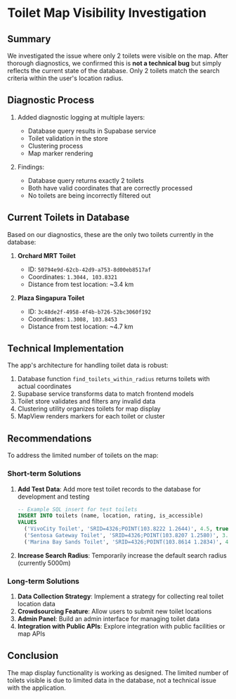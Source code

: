 # Toilet Map Visibility Investigation

## Summary

We investigated the issue where only 2 toilets were visible on the map. After thorough diagnostics, we confirmed this is **not a technical bug** but simply reflects the current state of the database. Only 2 toilets match the search criteria within the user's location radius.

## Diagnostic Process

1. Added diagnostic logging at multiple layers:
   - Database query results in Supabase service
   - Toilet validation in the store
   - Clustering process
   - Map marker rendering

2. Findings:
   - Database query returns exactly 2 toilets
   - Both have valid coordinates that are correctly processed
   - No toilets are being incorrectly filtered out

## Current Toilets in Database

Based on our diagnostics, these are the only two toilets currently in the database:

1. **Orchard MRT Toilet**
   - ID: `50794e9d-62cb-42d9-a753-8d00eb8517af`
   - Coordinates: `1.3044, 103.8321`
   - Distance from test location: ~3.4 km

2. **Plaza Singapura Toilet**
   - ID: `3c48de2f-4958-4f4b-b726-52bc3060f192`
   - Coordinates: `1.3008, 103.8453`
   - Distance from test location: ~4.7 km

## Technical Implementation

The app's architecture for handling toilet data is robust:

1. Database function `find_toilets_within_radius` returns toilets with actual coordinates
2. Supabase service transforms data to match frontend models
3. Toilet store validates and filters any invalid data
4. Clustering utility organizes toilets for map display
5. MapView renders markers for each toilet or cluster

## Recommendations

To address the limited number of toilets on the map:

### Short-term Solutions

1. **Add Test Data**: Add more test toilet records to the database for development and testing
   ```sql
   -- Example SQL insert for test toilets
   INSERT INTO toilets (name, location, rating, is_accessible)
   VALUES 
     ('VivoCity Toilet', 'SRID=4326;POINT(103.8222 1.2644)', 4.5, true),
     ('Sentosa Gateway Toilet', 'SRID=4326;POINT(103.8207 1.2580)', 3.8, false),
     ('Marina Bay Sands Toilet', 'SRID=4326;POINT(103.8614 1.2834)', 4.9, true);
   ```

2. **Increase Search Radius**: Temporarily increase the default search radius (currently 5000m)

### Long-term Solutions

1. **Data Collection Strategy**: Implement a strategy for collecting real toilet location data
2. **Crowdsourcing Feature**: Allow users to submit new toilet locations
3. **Admin Panel**: Build an admin interface for managing toilet data
4. **Integration with Public APIs**: Explore integration with public facilities or map APIs

## Conclusion

The map display functionality is working as designed. The limited number of toilets visible is due to limited data in the database, not a technical issue with the application.
